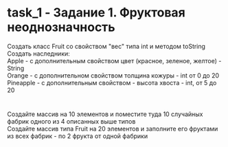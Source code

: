 # task_1 - Задание 1. Фруктовая неоднозначность
Создать класс Fruit со свойством "вес" типа int и методом toString  
Создать наследники:  
Apple - с дополнительным свойством цвет (красное, зеленое, желтое) - String  
Orange - с дополнительном свойством толщина кожуры - int от 0 до 20  
Pineapple - с дополнительным свойством - высота хвоста - int, от 5 до 20  
#
Создайте массив на 10 элементов и поместите туда 10 случайных фабрик одного из 4 описанных выше типов  
Создайте массив типа Fruit на 20 элементов и заполните его фруктами из всех фабрик - по 2 фрукта от одной фабрики
